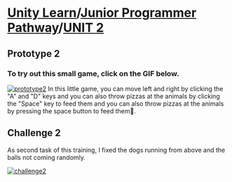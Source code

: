 # [Unity Learn](https://learn.unity.com)/[Junior Programmer Pathway](https://learn.unity.com/pathway/junior-programmer)/[UNIT 2](https://learn.unity.com/project/unit-2-basic-gameplay?pathwayId=5f7e17e1edbc2a5ec21a20af&missionId=5f71fe63edbc2a00200e9de0) </br>

## Prototype 2
### To try out this small game, click on the GIF below.
[<img src="https://github.com/Ozlem-goksun/learn.unity_Prototype2_Forest/blob/main/WebGl%20Builds/Prototype%202/Prototype2.gif" alt="prototype2" style="max-width: 100%; height: auto;">](https://play.unity.com/en/games/c076f184-d295-4304-8629-1a6b721aa506/junior-programmer-prototype-2)
In this little game, you can move left and right by clicking the "A" and "D" keys and you can also throw pizzas at the animals by clicking the "Space" key to feed them and you can also throw pizzas at the animals by pressing the space button to feed them🍕.

## Challenge 2
As second task of this training, I fixed the dogs running from above and the balls not coming randomly.

[<img src="https://github.com/Ozlem-goksun/learn.unity_Prototype2_Forest/blob/main/WebGl%20Builds/Challenge%202/challenge2.gif" alt="challenge2" style="max-width: 100%; height: auto;">](https://play.unity.com/en/games/e99926ee-4a25-44ef-b40e-2b3b3fac7898/junior-programmer-challenge1)


